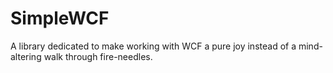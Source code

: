 # SimpleWCF
A library dedicated to make working with WCF a pure joy instead of a mind-altering walk through fire-needles.
